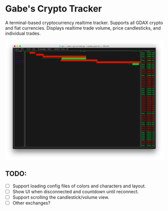 # Gabe's Crypto Tracker

A terminal-based cryptocurrency realtime tracker.  Supports all GDAX crypto and
fiat currencies.  Displays realtime trade volume, price candlesticks, and
individual trades.

![screenshot](https://raw.githubusercontent.com/gtaubman/gct/master/img/screenshot.png)

## TODO:

- [ ] Support loading config files of colors and characters and layout.
- [ ] Show UI when disconnected and countdown until reconnect.
- [ ] Support scrolling the candlestick/volume view.
- [ ] Other exchanges?
